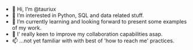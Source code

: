 - 👋 Hi, I’m @tauriux
- 👀 I’m interested in Python, SQL and data related stuff.
- 🌱 I’m currently learning and looking forward to present some examples of my work. 
- 💞️ I' really keen to improve my collaboration capabilities asap.
- 📫 ...not yet familiar with with best of 'how to reach me' practices.

<!---
tauriux/tauriux is a ✨ special ✨ repository because its `README.md` (this file) appears on your GitHub profile.
You can click the Preview link to take a look at your changes.
--->
